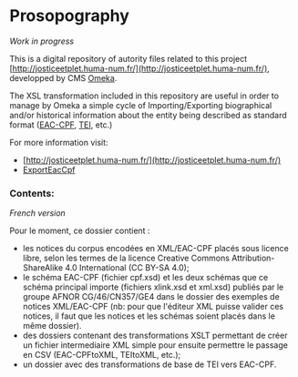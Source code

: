 # Prosopography
*Work in progress*

This is a digital repository of autority files related to this project [http://josticeetplet.huma-num.fr/](http://josticeetplet.huma-num.fr/), developped by CMS [Omeka](https://omeka.org/).

The XSL transformation included in this repository are useful in order to manage by Omeka a simple cycle of Importing/Exporting biographical and/or historical information about the entity being described as standard format ([EAC-CPF](http://eac.staatsbibliothek-berlin.de/index.php), [TEI](http://www.tei-c.org/release/doc/tei-p5-doc/en/html/ref-person.html), etc.)

For more information visit:
- [http://josticeetplet.huma-num.fr/](http://josticeetplet.huma-num.fr/)
- [ExportEacCpf](https://github.com/sgraziella/ExportEacCpf)


### Contents:
*French version*

Pour le moment, ce dossier contient : 

- les notices du corpus encodées en XML/EAC-CPF placés sous licence libre, selon les termes de la licence Creative Commons Attribution-ShareAlike 4.0 International (CC BY-SA 4.0);
- le schéma EAC-CPF (fichier cpf.xsd) et les deux schémas que ce schéma principal importe (fichiers xlink.xsd et xml.xsd) publiés par le groupe AFNOR CG/46/CN357/GE4 dans le dossier des exemples de notices XML/EAC-CPF (nb: pour que l'éditeur XML puisse valider ces notices, il faut que les notices et les schémas soient placés dans le même dossier).
- des dossiers contenant des transformations XSLT permettant de créer un fichier intermediaire XML simple pour ensuite permettre le passage en CSV (EAC-CPFtoXML, TEItoXML, etc.);
- un dossier avec des transformations de base de TEI vers EAC-CPF.

